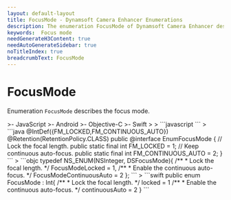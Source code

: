 ```yaml
---
layout: default-layout
title: FocusMode - Dynamsoft Camera Enhancer Enumerations
description: The enumeration FocusMode of Dynamsoft Camera Enhancer describes the focus mode.
keywords:  Focus mode
needGenerateH3Content: true
needAutoGenerateSidebar: true
noTitleIndex: true
breadcrumbText: FocusMode
---
```


# FocusMode

Enumeration `FocusMode` describes the focus mode.

<div class="sample-code-prefix template2"></div>
   >- JavaScript
   >- Android
   >- Objective-C
   >- Swift
   >
>
```javascript
```
>
```java
@IntDef({FM_LOCKED,FM_CONTINUOUS_AUTO})
@Retention(RetentionPolicy.CLASS)
public @interface EnumFocusMode {
   // Lock the focal length.
   public static final int FM_LOCKED = 1;
   // Keep continuous auto-focus.
   public static final int FM_CONTINUOUS_AUTO = 2;
}
```
>
```objc
typedef NS_ENUM(NSInteger, DSFocusMode){
   /**
    * Lock the focal length.
    */
   FocusModeLocked           =   1,
   /**
    * Enable the continuous auto-focus.
    */
   FocusModeContinuousAuto     =   2
};
```
>
```swift
public enum FocusMode : Int{
   /**
    * Lock the focal length.
    */
   locked           =   1
   /**
    * Enable the continuous auto-focus.
    */
   continuousAuto     =   2
}
```
